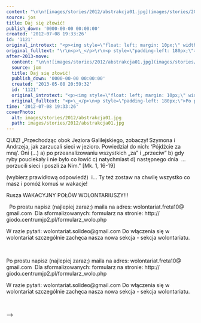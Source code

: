 ```yaml
---
content: "\n\n![images/stories/2012/abstrakcja01.jpg](images/stories/2012/abstrakcja01.jpg)QUIZ!\n„Przechodząc obok Jeziora Galilejskiego, zobaczył Szymona i Andrzeja, jak zarzucali sieci w jezioro. Powiedział do nich: ‘Pójdźcie za mną’. Oni (...)\n a) po przeanalizowaniu wszystkich „za” i „przeciw”\n b) gdy ryby pouciekały i nie było co łowić\n c) natychmiast\n d) następnego dnia\n&nbsp;... porzucili sieci i poszli za Nim.\" [Mk. 1, 16-19]\n\n (wybierz prawidłową odpowiedź)\n&nbsp;i...\n Ty też zostaw na chwilę wszystko co masz i pomóż komuś w wakacje!\n\n Rusza WAKACYJNY POŁÓW WOLONTARIUSZY!!!\n\_\n\n<!--{{intro-break}}-->\n\n\_\nPo prostu napisz (najlepiej zaraz;) maila na adres: wolontariat.freta10@​gmail.com&nbsp;\nDla sformalizowanych: formularz na stronie: http://​giodo.centrumjp2.pl/​formularz_wolo.php\n\nW razie pytań: wolontariat.solideo@gmail.​com\nDo włączenia się w wolontariat szczególnie zachęca nasza nowa sekcja - sekcja wolontariatu.\n\_\n\n\n<!--CONTENT FROM OLD SERVER (jos before 2013): \n\n![images/stories/2012/abstrakcja01.jpg](images/stories/2012/abstrakcja01.jpg)QUIZ!\n„Przechodząc obok Jeziora Galilejskiego, zobaczył Szymona i Andrzeja, jak zarzucali sieci w jezioro. Powiedział do nich: ‘Pójdźcie za mną’. Oni (...)\n a) po przeanalizowaniu wszystkich „za” i „przeciw”\n b) gdy ryby pouciekały i nie było co łowić\n c) natychmiast\n d) następnego dnia\n&nbsp;... porzucili sieci i poszli za Nim.\" [Mk. 1, 16-19]\n\r\n (wybierz prawidłową odpowiedź)\n&nbsp;i...\n Ty też zostaw na chwilę wszystko co masz i pomóż komuś w wakacje!\n\n Rusza WAKACYJNY POŁÓW WOLONTARIUSZY!!!\n\r\n\n\_\n\r\n\n<!--{{intro-break}}-->\n\r\n\n\_\n\r\n\nPo prostu napisz (najlepiej zaraz;) maila na adres: wolontariat.freta10@​gmail.com&nbsp;\nDla sformalizowanych: formularz na stronie: http://​giodo.centrumjp2.pl/​formularz_wolo.php\n\nW razie pytań: wolontariat.solideo@gmail.​com\nDo włączenia się w wolontariat szczególnie zachęca nasza nowa sekcja - sekcja wolontariatu.\n\r\n\n\_\n\n-->"
source: jos
title: Daj się złowić!
publish_down: '0000-00-00 00:00:00'
created: '2012-07-08 19:33:26'
id: '1121'
original_introtext: "<p><img style=\"float: left; margin: 10px;\" width=\"160\" src=\"images/stories/2012/abstrakcja01.jpg\" />QUIZ!<br />„Przechodząc obok Jeziora Galilejskiego, zobaczył Szymona i Andrzeja, jak zarzucali sieci w jezioro. Powiedział do nich: ‘Pójdźcie za mną’. Oni (...)<br /> a) po przeanalizowaniu wszystkich „za” i „przeciw”<br /> b) gdy ryby pouciekały i nie było co łowić<br /> c) natychmiast<br /> d) następnego dnia<br />&nbsp;... porzucili sieci i poszli za Nim.\" [Mk. 1, 16-19]</p>\r\n<p style=\"padding-left: 180px;\"><br /> (wybierz prawidłową odpowiedź)<br />&nbsp;i...<br /> Ty też zostaw na chwilę wszystko co masz i pomóż komuś w wakacje!<br /><br /> Rusza WAKACYJNY POŁÓW WOLONTARIUSZY!!!</p>\r\n<p>\_</p>\r\n"
original_fulltext: "\r\n<p>\_</p>\r\n<p style=\"padding-left: 180px;\">Po prostu napisz (najlepiej zaraz;) maila na adres: wolontariat.freta10@​gmail.com&nbsp;<br />Dla sformalizowanych: formularz na stronie: http://​giodo.centrumjp2.pl/​formularz_wolo.php<br /><br />W razie pytań: wolontariat.solideo@gmail.​com<br />Do włączenia się w wolontariat szczególnie zachęca nasza nowa sekcja - sekcja wolontariatu.</p>\r\n<p>\_</p>"
after-2013-move:
  content: "\n\n![images/stories/2012/abstrakcja01.jpg](images/stories/2012/abstrakcja01.jpg)QUIZ!\n„Przechodząc obok Jeziora Galilejskiego, zobaczył Szymona i Andrzeja, jak zarzucali sieci w jezioro. Powiedział do nich: ‘Pójdźcie za mną’. Oni (...)\n a) po przeanalizowaniu wszystkich „za” i „przeciw”\n b) gdy ryby pouciekały i nie było co łowić\n c) natychmiast\n d) następnego dnia\n&nbsp;... porzucili sieci i poszli za Nim.\" [Mk. 1, 16-19]\n\n (wybierz prawidłową odpowiedź)\n&nbsp;i...\n Ty też zostaw na chwilę wszystko co masz i pomóż komuś w wakacje!\n\n Rusza WAKACYJNY POŁÓW WOLONTARIUSZY!!!\n\_\n\n<!--{{intro-break}}-->\n\n\_\nPo prostu napisz (najlepiej zaraz;) maila na adres: wolontariat.freta10@​gmail.com&nbsp;\nDla sformalizowanych: formularz na stronie: http://​giodo.centrumjp2.pl/​formularz_wolo.php\n\nW razie pytań: wolontariat.solideo@gmail.​com\nDo włączenia się w wolontariat szczególnie zachęca nasza nowa sekcja - sekcja wolontariatu.\n\_\n"
  source: jom
  title: Daj się złowić!
  publish_down: '0000-00-00 00:00:00'
  created: '2013-05-08 20:59:32'
  id: '1121'
  original_introtext: "<p><img style=\"float: left; margin: 10px;\" width=\"160\" src=\"images/stories/2012/abstrakcja01.jpg\" />QUIZ!<br />„Przechodząc obok Jeziora Galilejskiego, zobaczył Szymona i Andrzeja, jak zarzucali sieci w jezioro. Powiedział do nich: ‘Pójdźcie za mną’. Oni (...)<br /> a) po przeanalizowaniu wszystkich „za” i „przeciw”<br /> b) gdy ryby pouciekały i nie było co łowić<br /> c) natychmiast<br /> d) następnego dnia<br />&nbsp;... porzucili sieci i poszli za Nim.\" [Mk. 1, 16-19]</p>\n<p style=\"padding-left: 180px;\"><br /> (wybierz prawidłową odpowiedź)<br />&nbsp;i...<br /> Ty też zostaw na chwilę wszystko co masz i pomóż komuś w wakacje!<br /><br /> Rusza WAKACYJNY POŁÓW WOLONTARIUSZY!!!</p>\n<p>\_</p>"
  original_fulltext: "<p>\_</p>\n<p style=\"padding-left: 180px;\">Po prostu napisz (najlepiej zaraz;) maila na adres: wolontariat.freta10@​gmail.com&nbsp;<br />Dla sformalizowanych: formularz na stronie: http://​giodo.centrumjp2.pl/​formularz_wolo.php<br /><br />W razie pytań: wolontariat.solideo@gmail.​com<br />Do włączenia się w wolontariat szczególnie zachęca nasza nowa sekcja - sekcja wolontariatu.</p>\n<p>\_</p>"
time: '2012-07-08 19:33:26'
coverPhoto:
  alt: images/stories/2012/abstrakcja01.jpg
  path: images/stories/2012/abstrakcja01.jpg
---
```

QUIZ!
„Przechodząc obok Jeziora Galilejskiego, zobaczył Szymona i Andrzeja, jak zarzucali sieci w jezioro. Powiedział do nich: ‘Pójdźcie za mną’. Oni (...)
 a) po przeanalizowaniu wszystkich „za” i „przeciw”
 b) gdy ryby pouciekały i nie było co łowić
 c) natychmiast
 d) następnego dnia
&nbsp;... porzucili sieci i poszli za Nim." [Mk. 1, 16-19]

 (wybierz prawidłową odpowiedź)
&nbsp;i...
 Ty też zostaw na chwilę wszystko co masz i pomóż komuś w wakacje!

 Rusza WAKACYJNY POŁÓW WOLONTARIUSZY!!!
 

<!--{{intro-break}}-->

 
Po prostu napisz (najlepiej zaraz;) maila na adres: wolontariat.freta10@​gmail.com&nbsp;
Dla sformalizowanych: formularz na stronie: http://​giodo.centrumjp2.pl/​formularz_wolo.php

W razie pytań: wolontariat.solideo@gmail.​com
Do włączenia się w wolontariat szczególnie zachęca nasza nowa sekcja - sekcja wolontariatu.
 


<!--CONTENT FROM OLD SERVER (jos before 2013): 

QUIZ!
„Przechodząc obok Jeziora Galilejskiego, zobaczył Szymona i Andrzeja, jak zarzucali sieci w jezioro. Powiedział do nich: ‘Pójdźcie za mną’. Oni (...)
 a) po przeanalizowaniu wszystkich „za” i „przeciw”
 b) gdy ryby pouciekały i nie było co łowić
 c) natychmiast
 d) następnego dnia
&nbsp;... porzucili sieci i poszli za Nim." [Mk. 1, 16-19]

 (wybierz prawidłową odpowiedź)
&nbsp;i...
 Ty też zostaw na chwilę wszystko co masz i pomóż komuś w wakacje!

 Rusza WAKACYJNY POŁÓW WOLONTARIUSZY!!!


 


<!--{{intro-break}}-->


 


Po prostu napisz (najlepiej zaraz;) maila na adres: wolontariat.freta10@​gmail.com&nbsp;
Dla sformalizowanych: formularz na stronie: http://​giodo.centrumjp2.pl/​formularz_wolo.php

W razie pytań: wolontariat.solideo@gmail.​com
Do włączenia się w wolontariat szczególnie zachęca nasza nowa sekcja - sekcja wolontariatu.


 

-->

<!--{{json:{"created_date":"2012-07-08 19:33:26","publish_down":"0000-00-00 00:00:00","id":"1121"}}}-->
